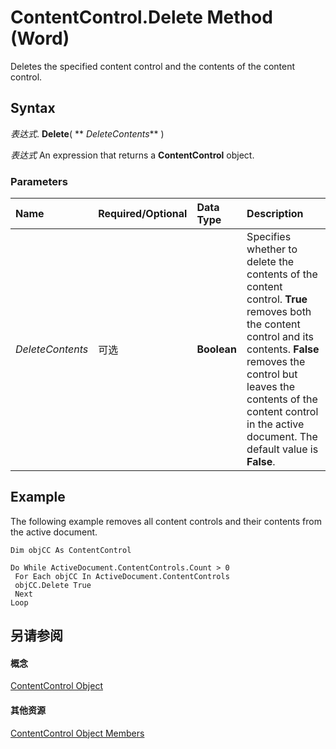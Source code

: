 
# ContentControl.Delete Method (Word)

Deletes the specified content control and the contents of the content control.


## Syntax

 _表达式_. **Delete**( ** _DeleteContents_** )

 _表达式_ An expression that returns a **ContentControl** object.


### Parameters



|**Name**|**Required/Optional**|**Data Type**|**Description**|
|:-----|:-----|:-----|:-----|
| _DeleteContents_|可选|**Boolean**|Specifies whether to delete the contents of the content control.  **True** removes both the content control and its contents. **False** removes the control but leaves the contents of the content control in the active document. The default value is **False**.|

## Example

The following example removes all content controls and their contents from the active document.


```
Dim objCC As ContentControl 
 
Do While ActiveDocument.ContentControls.Count > 0 
 For Each objCC In ActiveDocument.ContentControls 
 objCC.Delete True 
 Next 
Loop
```


## 另请参阅


#### 概念


[ContentControl Object](783dec26-9b63-11f8-6187-985f9c815f27.md)
#### 其他资源


[ContentControl Object Members](http://msdn.microsoft.com/library/d5aa195c-8d7a-0bad-09fa-6f1bfc9828cc%28Office.15%29.aspx)